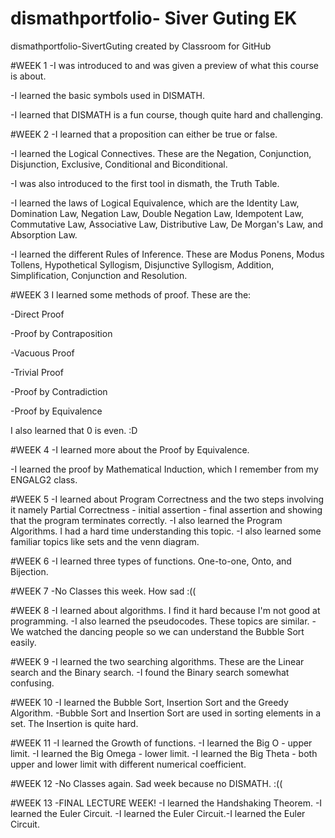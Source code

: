 # dismathportfolio- Siver Guting EK
dismathportfolio-SivertGuting created by Classroom for GitHub

#WEEK 1
-I was introduced to and was given a preview of what this course is about.

-I learned the basic symbols used in DISMATH.

-I learned that DISMATH is a fun course, though quite hard and challenging.

#WEEK 2
-I learned that a proposition can either be true or false.

-I learned the Logical Connectives. These are the Negation, Conjunction, Disjunction, Exclusive, Conditional and Biconditional.

-I was also introduced to the first tool in dismath, the Truth Table.

-I learned the laws of Logical Equivalence, which are the Identity Law, Domination Law, Negation Law, Double Negation Law, Idempotent Law, Commutative Law, Associative Law, Distributive Law, De Morgan's Law, and Absorption Law.

-I learned the different Rules of Inference. These are Modus Ponens, Modus Tollens, Hypothetical Syllogism, Disjunctive Syllogism, Addition, Simplification, Conjunction and Resolution.

#WEEK 3
I learned some methods of proof. These are the:

-Direct Proof

-Proof by Contraposition

-Vacuous Proof

-Trivial Proof

-Proof by Contradiction

-Proof by Equivalence

I also learned that 0 is even. :D


#WEEK 4
-I learned more about the Proof by Equivalence.

-I learned the proof by Mathematical Induction, which I remember from my ENGALG2 class.

#WEEK 5
-I learned about Program Correctness and the two steps involving it namely Partial Correctness - initial assertion - final assertion and showing that the program terminates correctly.
-I also learned the Program Algorithms. I had a hard time understanding this topic.
-I also learned some familiar topics like sets and the  venn diagram.

#WEEK 6
-I learned three types of functions. One-to-one, Onto, and Bijection.

#WEEK 7
-No Classes this week. How sad :((

#WEEK 8
-I learned about algorithms. I find it hard because I'm not good at programming.
-I also learned the pseudocodes. These topics are similar.
-We watched the dancing people so we can understand the Bubble Sort easily.

#WEEK 9
-I learned the two searching algorithms. These are the Linear search and the Binary search.
-I found the Binary search somewhat confusing.

#WEEK 10
-I learned the Bubble Sort, Insertion Sort and the Greedy Algorithm.
-Bubble Sort and Insertion Sort are used in sorting elements in a set. The Insertion is quite hard.

#WEEK 11
-I learned the Growth of functions.
-I learned the Big O - upper limit.
-I learned the Big Omega - lower limit.
-I learned the Big Theta - both upper and lower limit with different numerical coefficient.

#WEEK 12
-No Classes again. Sad week because no DISMATH. :((

#WEEK 13
-FINAL LECTURE WEEK!
-I learned the Handshaking Theorem.
-I learned the Euler Circuit.
-I learned the Euler Circuit.-I learned the Euler Circuit.
